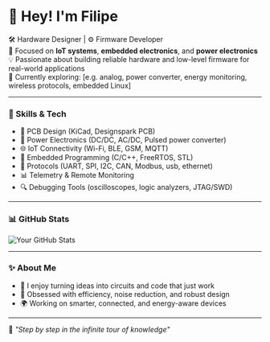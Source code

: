 # 👋 Hey! I'm Filipe

🛠️ Hardware Designer | ⚙️ Firmware Developer  
🔌 Focused on **IoT systems**, **embedded electronics**, and **power electronics**  
💡 Passionate about building reliable hardware and low-level firmware for real-world applications  
🌱 Currently exploring: [e.g. analog, power converter, energy monitoring, wireless protocols, embedded Linux]

---

### 🔧 Skills & Tech

- 📐 PCB Design (KiCad, Designspark PCB)
- 🔋 Power Electronics (DC/DC, AC/DC, Pulsed power converter)
- 🌐 IoT Connectivity (Wi-Fi, BLE, GSM, MQTT)
- 🧠 Embedded Programming (C/C++, FreeRTOS, STL)
- 📡 Protocols (UART, SPI, I2C, CAN, Modbus, usb, ethernet)
- 📊 Telemetry & Remote Monitoring
- 🔍 Debugging Tools (oscilloscopes, logic analyzers, JTAG/SWD)

---

### 📊 GitHub Stats

![Your GitHub Stats](https://github-readme-stats.vercel.app/api?username=budenga&show_icons=true&theme=merko)

---

### ✨ About Me

- 🧘 I enjoy turning ideas into circuits and code that just work
- 🔧 Obsessed with efficiency, noise reduction, and robust design
- 🌍 Working on smarter, connected, and energy-aware devices

---

📌 _"Step by step in the infinite tour of knowledge"_  
